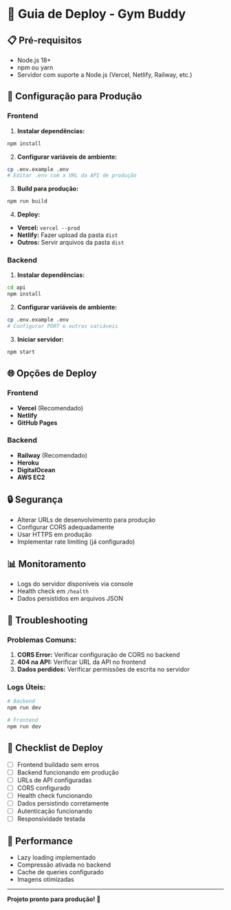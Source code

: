 # 🚀 Guia de Deploy - Gym Buddy

## 📋 Pré-requisitos

- Node.js 18+
- npm ou yarn
- Servidor com suporte a Node.js (Vercel, Netlify, Railway, etc.)

## 🔧 Configuração para Produção

### Frontend

1. **Instalar dependências:**
```bash
npm install
```

2. **Configurar variáveis de ambiente:**
```bash
cp .env.example .env
# Editar .env com a URL da API de produção
```

3. **Build para produção:**
```bash
npm run build
```

4. **Deploy:**
- **Vercel:** `vercel --prod`
- **Netlify:** Fazer upload da pasta `dist`
- **Outros:** Servir arquivos da pasta `dist`

### Backend

1. **Instalar dependências:**
```bash
cd api
npm install
```

2. **Configurar variáveis de ambiente:**
```bash
cp .env.example .env
# Configurar PORT e outras variáveis
```

3. **Iniciar servidor:**
```bash
npm start
```

## 🌐 Opções de Deploy

### Frontend
- **Vercel** (Recomendado)
- **Netlify**
- **GitHub Pages**

### Backend
- **Railway** (Recomendado)
- **Heroku**
- **DigitalOcean**
- **AWS EC2**

## 🔒 Segurança

- Alterar URLs de desenvolvimento para produção
- Configurar CORS adequadamente
- Usar HTTPS em produção
- Implementar rate limiting (já configurado)

## 📊 Monitoramento

- Logs do servidor disponíveis via console
- Health check em `/health`
- Dados persistidos em arquivos JSON

## 🐛 Troubleshooting

### Problemas Comuns:
1. **CORS Error:** Verificar configuração de CORS no backend
2. **404 na API:** Verificar URL da API no frontend
3. **Dados perdidos:** Verificar permissões de escrita no servidor

### Logs Úteis:
```bash
# Backend
npm run dev

# Frontend
npm run dev
```

## 📝 Checklist de Deploy

- [ ] Frontend buildado sem erros
- [ ] Backend funcionando em produção
- [ ] URLs de API configuradas
- [ ] CORS configurado
- [ ] Health check funcionando
- [ ] Dados persistindo corretamente
- [ ] Autenticação funcionando
- [ ] Responsividade testada

## 🎯 Performance

- Lazy loading implementado
- Compressão ativada no backend
- Cache de queries configurado
- Imagens otimizadas

---

**Projeto pronto para produção! 🚀**